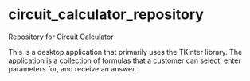 # circuit_calculator_repository
 Repository for Circuit Calculator

This is a desktop application that primarily uses the TKinter library. The application is a collection of formulas that a customer can select, enter parameters for, and receive an answer.
